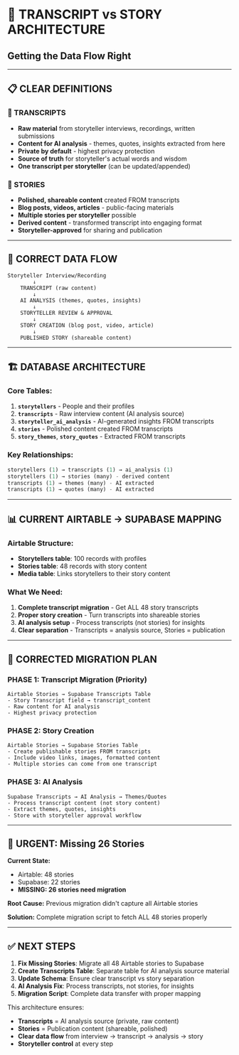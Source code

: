 # 🎯 TRANSCRIPT vs STORY ARCHITECTURE
## Getting the Data Flow Right

---

## 📋 **CLEAR DEFINITIONS**

### **📝 TRANSCRIPTS**
- **Raw material** from storyteller interviews, recordings, written submissions
- **Content for AI analysis** - themes, quotes, insights extracted from here
- **Private by default** - highest privacy protection
- **Source of truth** for storyteller's actual words and wisdom
- **One transcript per storyteller** (can be updated/appended)

### **📖 STORIES** 
- **Polished, shareable content** created FROM transcripts
- **Blog posts, videos, articles** - public-facing materials
- **Multiple stories per storyteller** possible
- **Derived content** - transformed transcript into engaging format
- **Storyteller-approved** for sharing and publication

---

## 🔄 **CORRECT DATA FLOW**

```
Storyteller Interview/Recording
        ↓
    TRANSCRIPT (raw content)
        ↓
    AI ANALYSIS (themes, quotes, insights)
        ↓
    STORYTELLER REVIEW & APPROVAL
        ↓
    STORY CREATION (blog post, video, article)
        ↓
    PUBLISHED STORY (shareable content)
```

---

## 🏗️ **DATABASE ARCHITECTURE**

### **Core Tables:**
1. **`storytellers`** - People and their profiles
2. **`transcripts`** - Raw interview content (AI analysis source)
3. **`storyteller_ai_analysis`** - AI-generated insights FROM transcripts
4. **`stories`** - Polished content created FROM transcripts
5. **`story_themes`**, **`story_quotes`** - Extracted FROM transcripts

### **Key Relationships:**
```sql
storytellers (1) → transcripts (1) → ai_analysis (1)
storytellers (1) → stories (many) - derived content
transcripts (1) → themes (many) - AI extracted
transcripts (1) → quotes (many) - AI extracted
```

---

## 📊 **CURRENT AIRTABLE → SUPABASE MAPPING**

### **Airtable Structure:**
- **Storytellers table**: 100 records with profiles
- **Stories table**: 48 records with story content
- **Media table**: Links storytellers to their story content

### **What We Need:**
1. **Complete transcript migration** - Get ALL 48 story transcripts
2. **Proper story creation** - Turn transcripts into shareable stories
3. **AI analysis setup** - Process transcripts (not stories) for insights
4. **Clear separation** - Transcripts = analysis source, Stories = publication

---

## 🎯 **CORRECTED MIGRATION PLAN**

### **PHASE 1: Transcript Migration (Priority)**
```
Airtable Stories → Supabase Transcripts Table
- Story Transcript field → transcript_content
- Raw content for AI analysis
- Highest privacy protection
```

### **PHASE 2: Story Creation**
```
Airtable Stories → Supabase Stories Table  
- Create publishable stories FROM transcripts
- Include video links, images, formatted content
- Multiple stories can come from one transcript
```

### **PHASE 3: AI Analysis**
```
Supabase Transcripts → AI Analysis → Themes/Quotes
- Process transcript content (not story content)
- Extract themes, quotes, insights
- Store with storyteller approval workflow
```

---

## 🚨 **URGENT: Missing 26 Stories**

**Current State:**
- Airtable: 48 stories 
- Supabase: 22 stories
- **MISSING: 26 stories need migration**

**Root Cause:** Previous migration didn't capture all Airtable stories

**Solution:** Complete migration script to fetch ALL 48 stories properly

---

## ✅ **NEXT STEPS**

1. **Fix Missing Stories**: Migrate all 48 Airtable stories to Supabase
2. **Create Transcripts Table**: Separate table for AI analysis source material
3. **Update Schema**: Ensure clear transcript vs story separation
4. **AI Analysis Fix**: Process transcripts, not stories, for insights
5. **Migration Script**: Complete data transfer with proper mapping

This architecture ensures:
- **Transcripts** = AI analysis source (private, raw content)
- **Stories** = Publication content (shareable, polished)
- **Clear data flow** from interview → transcript → analysis → story
- **Storyteller control** at every step
